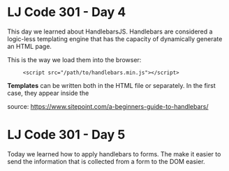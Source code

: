 # LJ Code 301 - Day 4

  This day we learned about HandlebarsJS. Handlebars are considered a logic-less
templating engine that has the capacity of dynamically generate an HTML page.

This is the way we load them into the browser:

         <script src="/path/to/handlebars.min.js"></script>

**Templates** can be written both in the HTML file or separately. In the first case, they appear inside the <script> tag with a type="text/x-handlebars-template" attribute and an ID. The variables are written in double curly braces {{}} and are known as expressions.
Here is an example:

  <script id="handlebars-demo" type="text/x-handlebars-template">
    <div>
      My name is {{name}}. I am a {{occupation}}.
    </div>
  </script>

source: https://www.sitepoint.com/a-beginners-guide-to-handlebars/

# LJ Code 301 - Day 5

  Today we learned how to apply handlebars to forms. The make it easier to send
the information that is collected from a form to the DOM easier.
